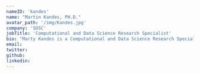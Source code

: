 ```yaml
---
nameID: 'kandes'
name: "Martin Kandes, PH.D."
avatar_path: '/img/Kandes.jpg'
company: 'SDSC'
jobTitle: 'Computational and Data Science Research Specialist'
bio: "Marty Kandes is a Computational and Data Science Research Specialist in the High-Performance Computing User Services Group at SDSC. He currently helps manage user support for Comet — SDSC’s largest supercomputer. Marty obtained his Ph.D. in Computational Science in 2015 from the Computational Science Research Center at San Diego State University, where his research focused on studying quantum systems in rotating frames of reference through the use of numerical simulation.  He also holds an M.S. in Physics from San Diego State University and B.S. degrees in both Applied Mathematics and Physics from the University of Michigan, Ann Arbor.  His current research interests include problems in Bayesian statistics, combinatorial optimization, nonlinear dynamical systems, and numerical partial differential equations."
email:
twitter:
github:
linkedin:
---
```

